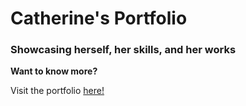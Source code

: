 # Catherine's Portfolio

### Showcasing herself, her skills, and her works
**Want to know more?**

Visit the portfolio [here!](https://dennistonc.github.io/portfolio/)

